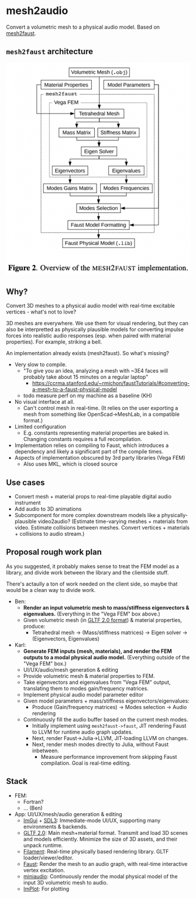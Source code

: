 # mesh2audio

Convert a volumetric mesh to a physical audio model. Based on [mesh2faust](https://hal.science/hal-03162901/document).

## `mesh2faust` architecture

![](mesh2faust_impl_overview.png)

## Why?

Convert 3D meshes to a physical audio model with real-time excitable vertices - what's not to love?

3D meshes are everywhere.
We use them for visual rendering, but they can also be interpretted as physically plausible models for converting impulse forces into realistic audio responses (esp. when paired with material properties).
For example, striking a bell.

An implementation already exists (mesh2faust).
So what's missing?

- Very slow to compile.
  - "To give you an idea, analyzing a mesh with ~3E4 faces will probably take about 15 minutes on a regular laptop"
    - https://ccrma.stanford.edu/~rmichon/faustTutorials/#converting-a-mesh-to-a-faust-physical-model
  - todo measure perf on my machine as a baseline (KH)
- No visual interface at all.
  - Can't control mesh in real-time.
    (It relies on the user exporting a mesh from something like OpenScad->MeshLab, in a compatible format.)
- Limited configuration
  - E.g. constants representing material properties are baked in.
    Changing constants requires a full recompilation.
- Implementation relies on compiling to Faust, which introduces a dependency and likely a significant part of the compile times.
- Aspects of implementation obscured by 3rd party libraries (Vega FEM)
  - Also uses MKL, which is closed source

## Use cases

- Convert mesh + material props to real-time playable digital audio instrument
- Add audio to 3D animations
- Subcomponent for more complex downstream models like a physically-plausible video2audio?
  (Estimate time-varying meshes + materials from video. Estimate collisions between meshes. Convert vertices + materials + collisions to audio stream.)

## Proposal rough work plan

As you suggested, it probably makes sense to treat the FEM model as a library, and divide work between the library and the clientside stuff.

There's actaully a ton of work needed on the client side, so maybe that would be a clean way to divide work.

- Ben:
  - **Render an input volumetric mesh to mass/stiffness eigenvectors & eigenvalues.** (Everything in the "Vega FEM" box above.)
  - Given volumetric mesh (in [GLTF 2.0 format](https://github.com/KhronosGroup/glTF)) & material properties, produce:
    - Tetrahedral mesh -> (Mass/stiffness matrices) -> Eigen solver -> (Eigenvectors, Eigenvalues)
- Karl:
  - **Generate FEM inputs (mesh, materials), and render the FEM outputs to a modal physical audio model.** (Everything outside of the "Vega FEM" box.)
  - UI/UX/audio/mesh generation & editing
  - Provide volumetric mesh & material properties to FEM.
  - Take eigenvectors and eigenvalues from "Vega FEM" output, translating them to modes gain/frequency matrices.
  - Implement physical audio model parameter editor
  - Given model parameters + mass/stiffness eigenvectors/eigenvalues:
    - Produce (Gain/frequency matrices) -> Modes selection -> Audio rendering
  - Continuously fill the audio buffer based on the current mesh modes.
    - Initially implement using `mesh2faust->faust`, JIT rendering Faust to LLVM for runtime audio graph updates.
    - Next, render Faust->Julia->LLVM, JIT-loading LLVM on changes.
    - Next, render mesh modes directly to Julia, without Faust inbetween.
      - Measure performance improvement from skipping Faust compilation.
        Goal is real-time editing.

## Stack

- FEM:
  - Fortran?
  - ... (Ben)
- App: UI/UX/mesh/audio generation & editing
  - [ImGui](https://github.com/ocornut/imgui) + [SDL3](https://github.com/libsdl-org/SDL): Immediate-mode UI/UX, supporting many environments & backends.
  - [GLTF 2.0](https://github.com/KhronosGroup/glTF): Main mesh+material format. Transmit and load 3D scenes and models efficiently.
    Minimize the size of 3D assets, and their unpack runtime.
  - [Filament](https://github.com/google/filament): Real-time physically based rendering library.
    GLTF loader/viewer/editor.
  - [Faust](https://github.com/grame-cncm/faust): Render the mesh to an audio graph, with real-time interactive vertex excitation.
  - [miniaudio](https://github.com/mackron/miniaudio): Continuously render the modal physical model of the input 3D volumetric mesh to audio.
  - [ImPlot](https://github.com/epezent/implot/): For plotting
